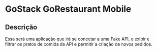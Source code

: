 # GoStack GoRestaurant Mobile

## Descrição

Essa será uma aplicação que irá se conectar a uma Fake API, e exibir e filtrar os pratos de comida da API e permitir a criação de novos pedidos.
